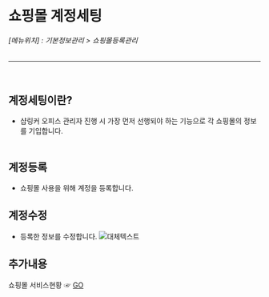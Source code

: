 <br>

# 쇼핑몰 계정세팅
<h6>[메뉴위치] : 기본정보관리 > 쇼핑몰등록관리</h6>


---
<br>

## 계정세팅이란?
* 샵링커 오피스 관리자 진행 시 가장 먼저 선행되야 하는 기능으로 각 쇼핑몰의 정보를 기입합니다.
<br><br>

## 계정등록
* 쇼핑몰 사용을 위해 계정을 등록합니다.

## 계정수정
* 등록한 정보를 수정합니다.
![대체텍스트](http://chch1212.image01.shoplinker.kr/0909/200901changebibun.jpg "계정세팅 수정")

## 추가내용
쇼핑몰 서비스현황 ☞
[GO](http://ad2.shoplinker.co.kr/admin/popup/mall_list)